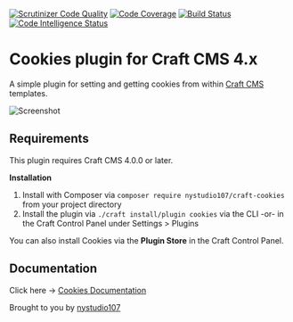 [![Scrutinizer Code Quality](https://scrutinizer-ci.com/g/nystudio107/craft-cookies/badges/quality-score.png?b=v4)](https://scrutinizer-ci.com/g/nystudio107/craft-cookies/?branch=v4) [![Code Coverage](https://scrutinizer-ci.com/g/nystudio107/craft-cookies/badges/coverage.png?b=v4)](https://scrutinizer-ci.com/g/nystudio107/craft-cookies/?branch=v4) [![Build Status](https://scrutinizer-ci.com/g/nystudio107/craft-cookies/badges/build.png?b=v4)](https://scrutinizer-ci.com/g/nystudio107/craft-cookies/build-status/v4) [![Code Intelligence Status](https://scrutinizer-ci.com/g/nystudio107/craft-cookies/badges/code-intelligence.svg?b=v4)](https://scrutinizer-ci.com/code-intelligence)

# Cookies plugin for Craft CMS 4.x

A simple plugin for setting and getting cookies from within [Craft CMS](http://craftcms.com) templates.

![Screenshot](./docs/docs/resources/img/plugin-logo.png)

## Requirements

This plugin requires Craft CMS 4.0.0 or later.

**Installation**

1. Install with Composer via `composer require nystudio107/craft-cookies` from your project directory
2. Install the plugin via `./craft install/plugin cookies` via the CLI -or- in the Craft Control Panel under Settings > Plugins

You can also install Cookies via the **Plugin Store** in the Craft Control Panel.

## Documentation

Click here -> [Cookies Documentation](https://nystudio107.com/plugins/cookies/documentation)

Brought to you by [nystudio107](http://nystudio107.com)
